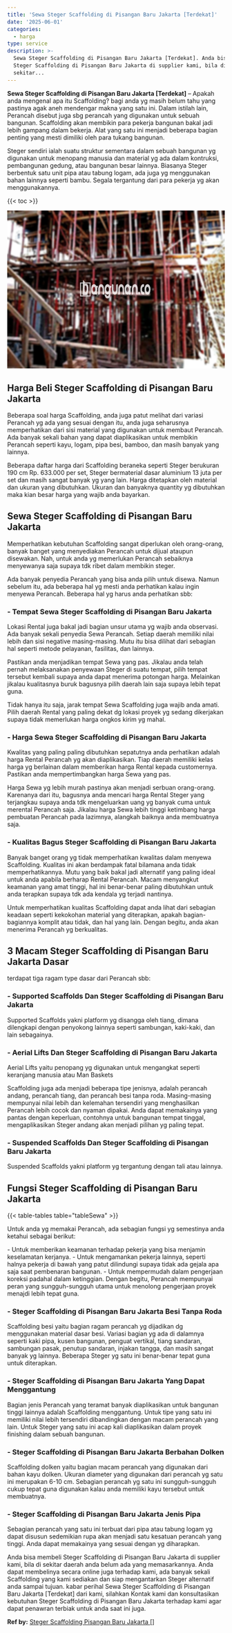 ```yaml
---
title: 'Sewa Steger Scaffolding di Pisangan Baru Jakarta [Terdekat]'
date: '2025-06-01'
categories:
  - harga
type: service
description: >-
  Sewa Steger Scaffolding di Pisangan Baru Jakarta [Terdekat]. Anda bisa membeli
  Steger Scaffolding di Pisangan Baru Jakarta di supplier kami, bila di
  sekitar...
---
```


**Sewa Steger Scaffolding di Pisangan Baru Jakarta \[Terdekat\]** – Apakah anda mengenal apa itu Scaffolding? bagi anda yg masih belum tahu yang pastinya agak aneh mendengar makna yang satu ini. Dalam istilah lain, Perancah disebut juga sbg perancah yang digunakan untuk sebuah bangunan. Scaffolding akan membikin para pekerja bangunan bakal jadi lebih gampang dalam bekerja. Alat yang satu ini menjadi beberapa bagian penting yang mesti dimiliki oleh para tukang bangunan.

Steger sendiri ialah suatu struktur sementara dalam sebuah bangunan yg digunakan untuk menopang manusia dan material yg ada dalam kontruksi, pembangunan gedung, atau bangunan besar lainnya. Biasanya Steger berbentuk satu unit pipa atau tabung logam, ada juga yg menggunakan bahan lainnya seperti bambu. Segala tergantung dari para pekerja yg akan menggunakannya.

{{< toc >}}

![Sewa Steger Scaffolding di Pisangan Baru Jakarta [Terdekat]](/images/sewa-scaffolding-steger-10.png)

## Harga Beli Steger Scaffolding di Pisangan Baru Jakarta

Beberapa soal harga Scaffolding, anda juga patut melihat dari variasi Perancah yg ada yang sesuai dengan itu, anda juga seharusnya memperhatikan dari sisi material yang digunakan untuk membaut Perancah. Ada banyak sekali bahan yang dapat diaplikasikan untuk membikin Perancah seperti kayu, logam, pipa besi, bamboo, dan masih banyak yang lainnya.

Beberapa daftar harga dari Scaffolding beraneka seperti Steger berukuran 190 cm Rp. 633.000 per set, Steger bermaterial dasar aluminium 13 juta per set dan masih sangat banyak yg yang lain. Harga ditetapkan oleh material dan ukuran yang dibutuhkan. Ukuran dan banyaknya quantity yg dibutuhkan maka kian besar harga yang wajib anda bayarkan.

## Sewa Steger Scaffolding di Pisangan Baru Jakarta

Memperhatikan kebutuhan Scaffolding sangat diperlukan oleh orang-orang, banyak banget yang menyediakan Perancah untuk dijual ataupun disewakan. Nah, untuk anda yg memerlukan Perancah sebaiknya menyewanya saja supaya tdk ribet dalam membikin steger.

Ada banyak penyedia Perancah yang bisa anda pilih untuk disewa. Namun sebelum itu, ada beberapa hal yg mesti anda perhatikan kalau ingin menyewa Perancah. Beberapa hal yg harus anda perhatikan sbb:

### \- Tempat Sewa Steger Scaffolding di Pisangan Baru Jakarta

Lokasi Rental juga bakal jadi bagian unsur utama yg wajib anda observasi. Ada banyak sekali penyedia Sewa Perancah. Setiap daerah memiliki nilai lebih dan sisi negative masing-masing. Mutu itu bisa dilihat dari sebagian hal seperti metode pelayanan, fasilitas, dan lainnya.

Pastikan anda menjadikan tempat Sewa yang pas. Jikalau anda telah pernah melaksanakan penyewaan Steger di suatu tempat, pilih tempat tersebut kembali supaya anda dapat menerima potongan harga. Melainkan jikalau kualitasnya buruk bagusnya pilih daerah lain saja supaya lebih tepat guna.

Tidak hanya itu saja, jarak tempat Sewa Scaffolding juga wajib anda amati. Pilih daerah Rental yang paling dekat dg lokasi proyek yg sedang dikerjakan supaya tidak memerlukan harga ongkos kirim yg mahal.

### \- Harga Sewa Steger Scaffolding di Pisangan Baru Jakarta

Kwalitas yang paling paling dibutuhkan sepatutnya anda perhatikan adalah harga Rental Perancah yg akan diaplikasikan. Tiap daerah memiliki kelas harga yg berlainan dalam memberikan harga Rental kepada customernya. Pastikan anda mempertimbangkan harga Sewa yang pas.

Harga Sewa yg lebih murah pastinya akan menjadi serbuan orang-orang. Karenanya dari itu, bagusnya anda mencari harga Rental Steger yang terjangkau supaya anda tdk mengeluarkan uang yg banyak cuma untuk merental Perancah saja. Jikalau harga Sewa lebih tinggi ketimbang harga pembuatan Perancah pada lazimnya, alangkah baiknya anda membuatnya saja.

### \- Kualitas Bagus Steger Scaffolding di Pisangan Baru Jakarta

Banyak banget orang yg tidak memperhatikan kwalitas dalam menyewa Scaffolding. Kualitas ini akan berdampak fatal bilamana anda tidak memperhatikannya. Mutu yang baik bakal jadi alternatif yang paling ideal untuk anda apabila berharap Rental Perancah. Macam menyangkut keamanan yang amat tinggi, hal ini benar-benar paling dibutuhkan untuk anda terapkan supaya tdk ada kendala yg terjadi nantinya.

Untuk memperhatikan kualitas Scaffolding dapat anda lihat dari sebagian keadaan seperti kekokohan material yang diterapkan, apakah bagian-bagiannya komplit atau tidak, dan hal yang lain. Dengan begitu, anda akan menerima Perancah yg berkualitas.

## 3 Macam Steger Scaffolding di Pisangan Baru Jakarta Dasar

terdapat tiga ragam type dasar dari Perancah sbb:

### \- Supported Scaffolds Dan Steger Scaffolding di Pisangan Baru Jakarta

Supported Scaffolds yakni platform yg disangga oleh tiang, dimana dilengkapi dengan penyokong lainnya seperti sambungan, kaki-kaki, dan lain sebagainya.

### \- Aerial Lifts Dan Steger Scaffolding di Pisangan Baru Jakarta

Aerial Lifts yaitu penopang yg digunakan untuk mengangkat seperti keranjang manusia atau Man Baskets

Scaffolding juga ada menjadi beberapa tipe jenisnya, adalah perancah andang, perancah tiang, dan perancah besi tanpa roda. Masing-masing mempunyai nilai lebih dan kelemahan tersendiri yang menghasilkan Perancah lebih cocok dan nyaman dipakai. Anda dapat memakainya yang pantas dengan keperluan, contohnya untuk bangunan tempat tinggal, mengaplikasikan Steger andang akan menjadi pilihan yg paling tepat.

### \- Suspended Scaffolds Dan Steger Scaffolding di Pisangan Baru Jakarta

Suspended Scaffolds yakni platform yg tergantung dengan tali atau lainnya.

## Fungsi Steger Scaffolding di Pisangan Baru Jakarta

{{< table-tables table="tableSewa" >}}

Untuk anda yg memakai Perancah, ada sebagian fungsi yg semestinya anda ketahui sebagai berikut:

\- Untuk memberikan keamanan terhadap pekerja yang bisa menjamin keselamatan kerjanya. - Untuk mengamankan pekerja lainnya, seperti halnya pekerja di bawah yang patut dilindungi supaya tidak ada gejala apa saja saat pembenaran bangunan. - Untuk mempermudah dalam pengerjaan koreksi padahal dalam ketinggian. Dengan begitu, Perancah mempunyai peran yang sungguh-sungguh utama untuk menolong pengerjaan proyek menajdi lebih tepat guna.

### \- Steger Scaffolding di Pisangan Baru Jakarta Besi Tanpa Roda

Scaffolding besi yaitu bagian ragam perancah yg dijadikan dg menggunakan material dasar besi. Variasi bagian yg ada di dalamnya seperti kaki pipa, kusen bangunan, penguat vertikal, tiang sandaran, sambungan pasak, penutup sandaran, injakan tangga, dan masih sangat banyak yg lainnya. Beberapa Steger yg satu ini benar-benar tepat guna untuk diterapkan.

### \- Steger Scaffolding di Pisangan Baru Jakarta Yang Dapat Menggantung

Bagian jenis Perancah yang teramat banyak diaplikasikan untuk bangunan tinggi lainnya adalah Scaffolding menggantung. Untuk tipe yang satu ini memiliki nilai lebih tersendiri dibandingkan dengan macam perancah yang lain. Untuk Steger yang satu ini acap kali diaplikasikan dalam proyek finishing dalam sebuah bangunan.

### \- Steger Scaffolding di Pisangan Baru Jakarta Berbahan Dolken

Scaffolding dolken yaitu bagian macam perancah yang digunakan dari bahan kayu dolken. Ukuran diameter yang digunakan dari perancah yg satu ini merupakan 6-10 cm. Sebagian perancah yg satu ini sungguh-sungguh cukup tepat guna digunakan kalau anda memiliki kayu tersebut untuk membuatnya.

### \- Steger Scaffolding di Pisangan Baru Jakarta Jenis Pipa

Sebagian perancah yang satu ini terbuat dari pipa atau tabung logam yg dapat disusun sedemikian rupa akan menjadi satu kesatuan perancah yang tinggi. Anda dapat memakainya yang sesuai dengan yg diharapkan.

Anda bisa membeli Steger Scaffolding di Pisangan Baru Jakarta di supplier kami, bila di sekitar daerah anda belum ada yang memasarkannya. Anda dapat membelinya secara online juga terhadap kami, ada banyak sekali Scaffolding yang kami sediakan dan siap mengantarkan Steger alternatif anda sampai tujuan. kabar perihal Sewa Steger Scaffolding di Pisangan Baru Jakarta \[Terdekat\] dari kami, silahkan Kontak kami dan konsultasikan kebutuhan Steger Scaffolding di Pisangan Baru Jakarta terhadap kami agar dapat penawran terbiak untuk anda saat ini juga.

**Ref by:** [Steger Scaffolding Pisangan Baru Jakarta []](https://id.wikipedia.org/wiki/Steger)

